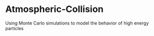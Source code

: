 # Atmospheric-Collision
Using Monte Carlo simulations to model the behavior of high energy particles
